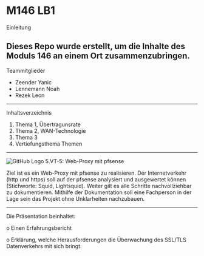 # M146 LB1 #

Einleitung

Dieses Repo wurde erstellt, um die Inhalte des Moduls 146 an einem Ort zusammenzubringen.
---
Teammitglieder

- Zeender Yanic 
- Lennemann Noah
- Rezek Leon

---
Inhaltsverzeichnis
1. Thema 1, Übertragunsrate
2. Thema 2, WAN-Technologie
3. Thema 3
4. Vertiefungsthema
Themen
---
![GitHub Logo](https://www.pro-fekt.de/media/image/31/70/44/pfSenseColorLogoRegisteredRGB.png)
5.VT-5: Web-Proxy mit pfsense 

Ziel ist es ein Web-Proxy mit pfsense zu realisieren. Der Internetverkehr (http und https) soll auf der pfsense analysiert und ausgewertet können (Stichworte: Squid, Lightsquid). Weiter gilt es alle Schritte nachvollziehbar zu dokumentieren. Mithilfe der Dokumentation soll eine Fachperson in der Lage sein das Projekt ohne Unklarheiten nachzubauen.

--- 
Die Präsentation beinhaltet:

o Einen Erfahrungsbericht

o Erklärung, welche Herausforderungen die Überwachung des SSL/TLS Datenverkehrs mit sich bringt.
